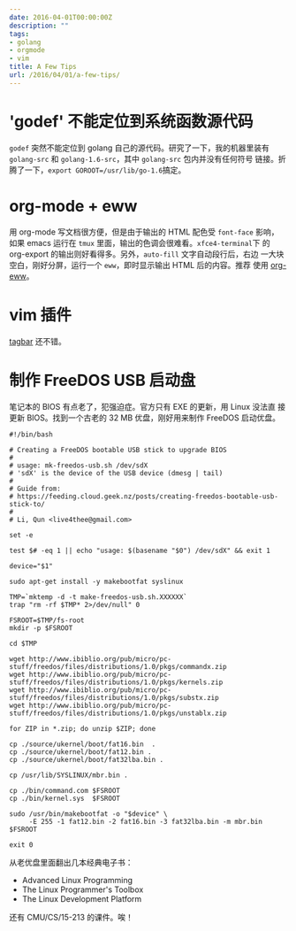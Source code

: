 ```yaml
---
date: 2016-04-01T00:00:00Z
description: ""
tags:
- golang
- orgmode
- vim
title: A Few Tips
url: /2016/04/01/a-few-tips/
---
```



# 'godef' 不能定位到系统函数源代码

`godef` 突然不能定位到 golang 自己的源代码。研究了一下，我的机器里装有
`golang-src` 和 `golang-1.6-src`，其中 `golang-src` 包内并没有任何符号
链接。折腾了一下，`export GOROOT=/usr/lib/go-1.6`搞定。

# org-mode + eww

用 org-mode 写文档很方便，但是由于输出的 HTML 配色受 `font-face` 影响，
如果 emacs 运行在 `tmux` 里面，输出的色调会很难看。`xfce4-terminal`下
的 org-export 的输出则好看得多。另外，`auto-fill` 文字自动段行后，右边
一大块空白，刚好分屏，运行一个 `eww`，即时显示输出 HTML 后的内容。推荐
使用 [org-eww](https://github.com/lujun9972/org-eww)。

# vim 插件

[tagbar](https://github.com/majutsushi/tagbar) 还不错。

# 制作 FreeDOS USB 启动盘

笔记本的 BIOS 有点老了，犯强迫症。官方只有 EXE 的更新，用 Linux 没法直
接更新 BIOS。找到一个古老的 32 MB 优盘，刚好用来制作 FreeDOS 启动优盘。

~~~
#!/bin/bash

# Creating a FreeDOS bootable USB stick to upgrade BIOS
#
# usage: mk-freedos-usb.sh /dev/sdX
# 'sdX' is the device of the USB device (dmesg | tail)
#
# Guide from:
# https://feeding.cloud.geek.nz/posts/creating-freedos-bootable-usb-stick-to/
#
# Li, Qun <live4thee@gmail.com>

set -e

test $# -eq 1 || echo "usage: $(basename "$0") /dev/sdX" && exit 1

device="$1"

sudo apt-get install -y makebootfat syslinux

TMP=`mktemp -d -t make-freedos-usb.sh.XXXXXX`
trap "rm -rf $TMP* 2>/dev/null" 0

FSROOT=$TMP/fs-root
mkdir -p $FSROOT

cd $TMP

wget http://www.ibiblio.org/pub/micro/pc-stuff/freedos/files/distributions/1.0/pkgs/commandx.zip
wget http://www.ibiblio.org/pub/micro/pc-stuff/freedos/files/distributions/1.0/pkgs/kernels.zip
wget http://www.ibiblio.org/pub/micro/pc-stuff/freedos/files/distributions/1.0/pkgs/substx.zip
wget http://www.ibiblio.org/pub/micro/pc-stuff/freedos/files/distributions/1.0/pkgs/unstablx.zip

for ZIP in *.zip; do unzip $ZIP; done

cp ./source/ukernel/boot/fat16.bin  .
cp ./source/ukernel/boot/fat12.bin .
cp ./source/ukernel/boot/fat32lba.bin .

cp /usr/lib/SYSLINUX/mbr.bin .

cp ./bin/command.com $FSROOT
cp ./bin/kernel.sys  $FSROOT

sudo /usr/bin/makebootfat -o "$device" \
     -E 255 -1 fat12.bin -2 fat16.bin -3 fat32lba.bin -m mbr.bin $FSROOT

exit 0
~~~

从老优盘里面翻出几本经典电子书：

- Advanced Linux Programming
- The Linux Programmer's Toolbox
- The Linux Development Platform

还有 CMU/CS/15-213 的课件。唉！
